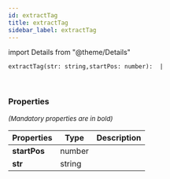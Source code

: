 ```yaml
---
id: extractTag
title: extractTag
sidebar_label: extractTag
---
```


import Details from "@theme/Details"


```tsx
extractTag(str: string,startPos: number):  | 
```
<br/>



### Properties

<font size="2"><i>(Mandatory properties are in bold)</i></font>

| Properties | Type | Description |
| --------- | ---- | ----------- |
| **startPos** | number |  |
| **str** | string |  |


